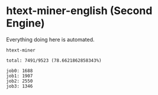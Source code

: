 # htext-miner-english (Second Engine)

Everything doing here is automated.

```
htext-miner

total: 7491/9523 (78.6621862858343%)

job0: 1688
job1: 1907
job2: 2550
job3: 1346
```